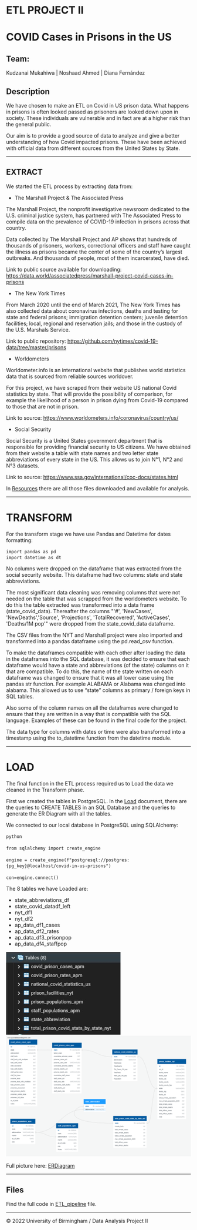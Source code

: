# ETL PROJECT II

# COVID Cases in Prisons in the US

## Team: 

Kudzanai Mukahiwa    |    Noshaad Ahmed    |    Diana Fernández


## Description

We have chosen to make an ETL on Covid in US prison data. What happens in prisons is often looked passed as prisoners are looked down upon in society. These individuals are vulnerable and in fact are at a higher risk than the general public.

Our aim is to provide a good source of data to analyze and give a better understanding of how Covid impacted prisons. These have been achieved with official data from different sources from the United States by State.

---

## EXTRACT  

We started the ETL process by extracting data from:


* The Marshall Project & The Associated Press

The Marshall Project, the nonprofit investigative newsroom dedicated to the U.S. criminal justice system, has partnered with The Associated Press to compile data on the prevalence of COVID-19 infection in prisons across that country.

Data collected by The Marshall Project and AP shows that hundreds of thousands of prisoners, workers, correctional officers and staff have caught the illness as prisons became the center of some of the country’s largest outbreaks. And thousands of people, most of them incarcerated, have died.

Link to public source available for downloading: https://data.world/associatedpress/marshall-project-covid-cases-in-prisons


* The New York Times

From March 2020 until the end of March 2021, The New York Times has also collected data about coronavirus infections, deaths and testing for state and federal prisons; immigration detention centers; juvenile detention facilities; local, regional and reservation jails; and those in the custody of the U.S. Marshals Service.

Link to public repository: https://github.com/nytimes/covid-19-data/tree/master/prisons


* Worldometers

Worldometer.info is an international website that publishes world statistics data that is sourced from reliable sources worldover. 

For this project, we have scraped from their website US national Covid statistics by state. That will provide the possibility of comparison, for example the likelihood of a person in prison dying from Covid-19 compared to those that are not in prison. 

Link to source: https://www.worldometers.info/coronavirus/country/us/


* Social Security

Social Security is a United States government department that is responsible for providing financial security to US citizens. We have obtained from their website a table with state names and two letter state abbreviations of every state in the US. This allows us to join N°1, N°2 and N°3 datasets.

Link to source: https://www.ssa.gov/international/coc-docs/states.html

In [Resources](/Resources) there are all those files downloaded and available for analysis.


- - -

# TRANSFORM

For the transform stage we have use Pandas and Datetime for dates formatting:
 
```
import pandas as pd
import datetime as dt
```

No columns were dropped on the dataframe that was extracted from the social security website. This dataframe had two columns: state and state abbreviations.

The most significant data cleaning was removing columns that were not needed on the table that was scrapped from the worldometers website. To do this the table extracted was transformed into a data frame (state_covid_data). Thereafter the columns "'#', 'NewCases', 'NewDeaths','Source', 'Projections', 'TotalRecovered', 'ActiveCases', 'Deaths/1M pop'" were dropped from the state_covid_data dataframe.

The CSV files from the NYT and Marshall project were also imported and transformed into a pandas dataframe using the pd.read_csv function. 

To make the dataframes compatible with each other after loading the data in the dataframes into the SQL database, it was decided to ensure that each dataframe would have a state and abbreviations (of the state) columns on it that are compatible. To do this, the name of the state written on each dataframe was changed to ensure that it was all lower case using the pandas str function. For example ALABAMA or Alabama was changed into alabama. This allowed us to use “state” columns as primary / foreign keys in SQL tables.

Also some of the column names on all the dataframes were changed to ensure that they are written in a way that is compatible with the SQL language. Examples of these can be found in the final code for the project.

The data type for columns with dates or time were also transformed into a timestamp using the to_datetime function from the datetime module.

- - -

# LOAD  

The final function in the ETL process required us to Load the data we cleaned in the Transform phase. 

First we created the tables in PostgreSQL. In the [Load](/LOAD.txt) document, there are the queries to CREATE TABLES in an SQL Database and the queries to generate the ER Diagram with all the tables.

We connected to our local database in PostgreSQL using SQLAlchemy:

```
python
 
from sqlalchemy import create_engine
 
engine = create_engine(f"postgresql://postgres:{pg_key}@localhost/covid-in-us-prisons")
 
con=engine.connect()
```

The 8 tables we have Loaded are:

* state_abbreviations_df
* state_covid_datadf_left
* nyt_df1
* nyt_df2
* ap_data_df1_cases
* ap_data_df2_rates
* ap_data_df3_prisonpop
* ap_data_df4_staffpop


<img src="/ERDiagram/Tables.JPG">

<img src="/ERDiagram/ERDiagram_Covid_in_US_Prisons.png" width="600">

Full picture here: [ERDiagram](/ERDiagram/ERDiagram_Covid_in_US_Prisons.png)

- - -

## Files

Find the full code in [ETL_pipeline](ETL_pipeline.ipynb) file.

- - -

© 2022 University of Birmingham / Data Analysis Project II



